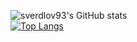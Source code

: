 ![sverdlov93's GitHub stats](https://github-readme-stats.vercel.app/api?username=sverdlov93&show_icons=true&theme=dark&hide=stars)
<br>
[![Top Langs](https://github-readme-stats.vercel.app/api/top-langs?username=yahavi&langs_count=10)](https://github.com/anuraghazra/github-readme-stats)
